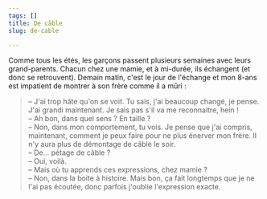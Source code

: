 ```yaml
---
tags: []
title: De câble
slug: de-cable

---
```

Comme tous les étés, les garçons passent plusieurs semaines avec leurs grand-parents. Chacun chez une mamie, et à mi-durée, ils échangent (et donc se retrouvent). Demain matin, c'est le jour de l'échange et mon 8-ans est impatient de montrer à son frère comme il a mûri :

> – J'ai trop hâte qu'on se voit. Tu sais, j'ai beaucoup changé, je pense. J'ai grandi maintenant. Je sais pas s'il va me reconnaitre, hein !  
> – Ah bon, dans quel sens ? En taille ?  
> – Non, dans mon comportement, tu vois. Je pense que j'ai compris, maintenant, comment je peux faire pour ne plus énerver mon frère. Il n'y aura plus de démontage de câble le soir.  
> – De… pétage de câble ?  
> – Oui, voilà.  
> – Mais où tu apprends ces expressions, chez mamie ?  
> – Non, dans la boite à histoire. Mais bon, ça fait longtemps que je ne l'ai pas écoutée, donc parfois j'oublie l'expression exacte.
